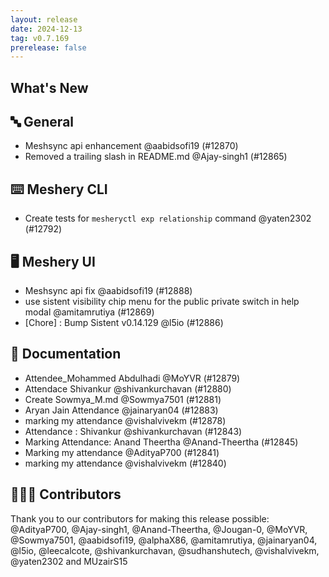 ```yaml
---
layout: release
date: 2024-12-13
tag: v0.7.169
prerelease: false
---
```


## What's New
## 🔤 General
- Meshsync api enhancement @aabidsofi19 (#12870)
- Removed a trailing slash in README.md @Ajay-singh1 (#12865)

## ⌨️ Meshery CLI

- Create tests for `mesheryctl exp relationship` command @yaten2302 (#12792)

## 🖥 Meshery UI

- Meshsync api fix @aabidsofi19 (#12888)
- use sistent visibility chip menu for the public private switch in help modal @amitamrutiya (#12869)
- [Chore] : Bump Sistent v0.14.129 @l5io (#12886)

## 📖 Documentation

- Attendee_Mohammed Abdulhadi @MoYVR (#12879)
- Attendace Shivankur @shivankurchavan (#12880)
- Create Sowmya_M.md @Sowmya7501 (#12881)
- Aryan Jain Attendance @jainaryan04 (#12883)
- marking my attendance @vishalvivekm (#12878)
- Attendance : Shivankur @shivankurchavan (#12843)
- Marking Attendance: Anand Theertha @Anand-Theertha (#12845)
- Marking my attendance @AdityaP700 (#12841)
- marking my attendance @vishalvivekm (#12840)

## 👨🏽‍💻 Contributors

Thank you to our contributors for making this release possible:
@AdityaP700, @Ajay-singh1, @Anand-Theertha, @Jougan-0, @MoYVR, @Sowmya7501, @aabidsofi19, @alphaX86, @amitamrutiya, @jainaryan04, @l5io, @leecalcote, @shivankurchavan, @sudhanshutech, @vishalvivekm, @yaten2302 and MUzairS15

